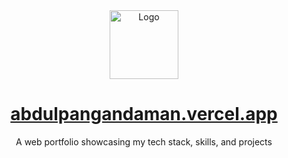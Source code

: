 <div align="center">
  <img alt="Logo" src="https://res.cloudinary.com/dxeattgd6/image/upload/v1685858771/my-portfolio/AP-min_eazsbv.png" width="110" />
</div>

<h1 align="center">
  <a href="https://abdulpangandaman.vercel.app/" target="_blank" rel="noreferrer">abdulpangandaman.vercel.app</a>
</h1>

<p align="center">
  A web portfolio showcasing my tech stack, skills, and projects
</p>
